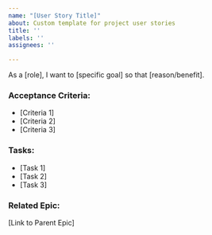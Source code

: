 ```yaml
---
name: "[User Story Title]"
about: Custom template for project user stories
title: ''
labels: ''
assignees: ''

---
```


As a [role], I want to [specific goal] so that [reason/benefit].

### Acceptance Criteria:
- [Criteria 1]
- [Criteria 2]
- [Criteria 3]

### Tasks:
- [Task 1]
- [Task 2]
- [Task 3]

### Related Epic:
[Link to Parent Epic]
